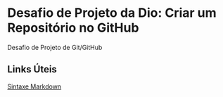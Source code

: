 # Desafio de Projeto da Dio: Criar um Repositório no GitHub 
Desafio de Projeto de Git/GitHub

## Links Úteis
[Sintaxe Markdown](https://www.markdownguide.org/)


